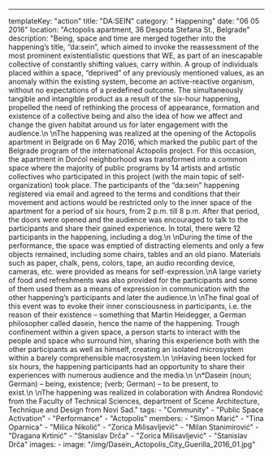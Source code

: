 ---
  templateKey: "action"
  title: "DA:SEIN"
  category: " Happening"
  date: "06 05 2016"
  location: "Actopolis apartment, 36 Despota Stefana St., Belgrade"
  description: "Being, space and time are merged together into the happening’s title, “da:sein”, which aimed to invoke the reassessment of the most prominent existentialistic questions that WE, as part of an inescapable collective of constantly shifting values, carry within. A group of individuals placed within a space, “deprived” of any previously mentioned values, as an anomaly within the existing system, become an active-reactive organism, without no expectations of a predefined outcome. The simultaneously tangible and intangible product as a result of the six-hour happening, propelled the need of rethinking the process of appearance, formation and existence of a collective being and also the idea of how we affect and change the given habitat around us for later engagement with the audience.\n \nThe happening was realized at the opening of the Actopolis apartment in Belgrade on 6 May 2016, which marked the public part of the Belgrade program of the international Actopolis project. For this occasion, the apartment in Dorćol neighborhood was transformed into a common space where the majority of public programs by 14 artists and artistic collectives who participated in this project (with the main topic of self-organization) took place. The participants of the “da:sein” happening registered via email and agreed to the terms and conditions that their movement and actions would be restricted only to the inner space of the apartment for a period of six hours, from 2 p.m. till 8 p.m. After that period, the doors were opened and the audience was encouraged to talk to the participants and share their gained experience. In total, there were 12 participants in the happening, including a dog.\n \nDuring the time of the performance, the space was emptied of distracting elements and only a few objects remained, including some chairs, tables and an old piano. Materials such as paper, chalk, pens, colors, tape, an audio recording device, cameras, etc. were provided as means for self-expression.\nA large variety of food and refreshments was also provided for the participants and some of them used them as a means of expression in communication with the other happening’s participants and later the audience.\n \nThe final goal of this event was to evoke their inner consciousness in participants, i.e. the reason of their existence – something that Martin Heidegger, a German philosopher called dasein, hence the name of the happening. Trough confinement within a given space, a person starts to interact with the people and space who surround him, sharing this experience both with the other participants as well as himself, creating an isolated microsystem within a barely comprehensible macrosystem.\n \nHaving been locked for six hours, the happening participants had an opportunity to share their experiences with numerous audience and the media.\n \n*Dasein (noun; German) – being, existence; (verb; German) – to be present, to exist.\n \nThe happening was realized in colaboration with Andrea Rondović from the Faculty of Technical Sciences, department of Scene Architecture, Technique and Design from Novi Sad."
  tags: 
    - "Community"
    - "Public Space Activation"
    - "Performance"
    - "Actopolis"
  members: 
    - "Simon Marić"
    - "Tina Oparnica"
    - "Milica Nikolić"
    - "Zorica Milisavljević"
    - "Milan Stanimirović"
    - "Dragana Krtinić"
    - "Stanislav Drča"
    - "Zorica Milisavljević"
    - "Stanislav Drča"
  images: 
    - 
      image: "/img/Dasein_Actopolis_City_Guerilla_2016_01.jpg"
